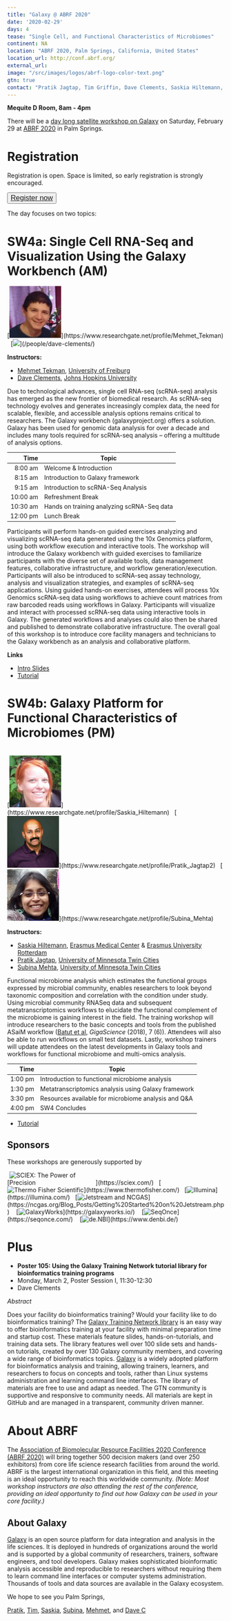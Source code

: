 ```yaml
---
title: "Galaxy @ ABRF 2020"
date: '2020-02-29'
days: 4
tease: "Single Cell, and Functional Characteristics of Microbiomes"
continent: NA
location: "ABRF 2020, Palm Springs, California, United States"
location_url: http://conf.abrf.org/
external_url:
image: "/src/images/logos/abrf-logo-color-text.png"
gtn: true
contact: "Pratik Jagtap, Tim Griffin, Dave Clements, Saskia Hiltemann, Subina Mehta, Mehmet Tekman"
---
```


**Mequite D Room, 8am - 4pm**

There will be a [day long satellite workshop on Galaxy](https://conf.abrf.org/program/satellite-workshops/) on Saturday, February 29 at [ABRF 2020](http://conf.abrf.org/) in Palm Springs.  

# Registration 

Registration is open.  Space is limited, so early registration is strongly encouraged.

<button type="button" class="btn btn-light" style="font-size: larger">[Register now](https://conf.abrf.org/program/registration-schedule/)</button>

The day focuses on two topics:

# SW4a: Single Cell RNA-Seq and Visualization Using the Galaxy Workbench (AM)

<div class="float-right">
[<img src="mehmet-tekman.jpg" style="max-width:120px" />](https://www.researchgate.net/profile/Mehmet_Tekman) &nbsp; [<img src="/people/dave-clements/dave-clements-150.jpg" style="max-width:120px" />](/people/dave-clements/)
</div>

**Instructors:**

* [Mehmet Tekman](https://www.researchgate.net/profile/Mehmet_Tekman), [University of Freiburg](https://www.uni-freiburg.de/?set_language=en)
* [Dave Clements](/people/dave-clements/), [Johns Hopkins University](https://www.jhu.edu/)

Due to technological advances, single cell RNA-seq (scRNA-seq) analysis has emerged as the new frontier of biomedical research. As scRNA-seq technology evolves and generates increasingly complex data, the need for scalable, flexible, and accessible analysis options remains critical to researchers. The Galaxy workbench (galaxyproject.org) offers a solution. Galaxy has been used for genomic data analysis for over a decade and includes many tools required for scRNA-seq analysis – offering a multitude of analysis options. 

| Time | Topic |
| ----: | ---- |
| 8:00 am | Welcome & Introduction | 
| 8:15 am | Introduction to Galaxy framework |
| 9:15 am | Introduction to scRNA-Seq Analysis |
| 10:00 am | Refreshment Break |
| 10:30 am | Hands on training analyzing scRNA-Seq data |
| 12:00 pm | Lunch Break |

Participants will perform hands-on guided exercises analyzing and visualizing scRNA-seq data generated using the 10x Genomics platform, using both workflow execution and interactive tools. The workshop will introduce the Galaxy workbench with guided exercises to familiarize participants with the diverse set of available tools, data management features, collaborative infrastructure, and workflow generation/execution. Participants will also be introduced to scRNA-seq assay technology, analysis and visualization strategies, and examples of scRNA-seq applications. Using guided hands-on exercises, attendees will process 10x Genomics scRNA-seq data using workflows to achieve count matrices from raw barcoded reads using workflows in Galaxy. Participants will visualize and interact with processed scRNA-seq data using interactive tools in Galaxy. The generated workflows and analyses could also then be shared and published to demonstrate collaborative infrastructure. The overall goal of this workshop is to introduce core facility managers and technicians to the Galaxy workbench as an analysis and collaborative platform.

**Links**

* [Intro Slides](https://depot.galaxyproject.org/hub/attachments/events/2020-ashg/single-cell-slides.pdf)
* [Tutorial]()

# SW4b: Galaxy Platform for Functional Characteristics of Microbiomes (PM)

<div class="float-right"><br />
[<img src="saskia-hiltemann.jpg" style="max-width:120px" />](https://www.researchgate.net/profile/Saskia_Hiltemann) &nbsp; [<img src="pratik-jagtap.jpg" style="max-width:120px" />](https://www.researchgate.net/profile/Pratik_Jagtap2) &nbsp; [<img src="subina-mehta.jpg" style="max-width:120px" />](https://www.researchgate.net/profile/Subina_Mehta)
</div>

**Instructors:**

* [Saskia Hiltemann](https://www.researchgate.net/profile/Saskia_Hiltemann), [Erasmus Medical Center](https://www.erasmusmc.nl/en/research) & [Erasmus University Rotterdam](https://www.eur.nl/en)
* [Pratik Jagtap](https://www.researchgate.net/profile/Pratik_Jagtap2), [University of Minnesota Twin Cities](https://twin-cities.umn.edu/)
* [Subina Mehta](https://www.researchgate.net/profile/Subina_Mehta), [University of Minnesota Twin Cities](https://twin-cities.umn.edu/)

Functional microbiome analysis which estimates the functional groups expressed by microbial community, enables researchers to look beyond taxonomic composition and correlation with the condition under study. Using microbial community RNASeq data and subsequent metatranscriptomics workflows to elucidate the functional complement of the microbiome is gaining interest in the field. The training workshop will introduce researchers to the basic concepts and tools from the published ASaiM workflow ([Batut et al](http://dx.doi.org/10.1093/gigascience/giy057), *GigaScience* (2018), 7 (6)). Attendees will also be able to run workflows on small test datasets. Lastly, workshop trainers will update attendees on the latest developments in Galaxy tools and workflows for functional microbiome and multi-omics analysis.

| Time | Topic |
| ----: | ---- |
| 1:00 pm | Introduction to functional microbiome analysis |
| 1:30 pm | Metatranscriptomics analysis using Galaxy framework |
| 3:30 pm | Resources available for microbiome analysis and Q&A |
| 4:00 pm | SW4 Concludes |

* [Tutorial](http://z.umn.edu/abrf18doc)

## Sponsors

These workshops are generously supported by

<div class="text-center">
[<img src="/src/images/logos/sciex-logo.jpg" style="max-width:200px" alt="SCIEX: The Power of Precision" />](https://sciex.com/) &nbsp; [<img src="/src/images/logos/thermo-fisher-logo.jpg" style="max-width:200px" alt="Thermo Fisher Scientific" />](https://www.thermofisher.com/) &nbsp; [<img src="/src/images/logos/IlluminaLogo250.png" alt="Illumina" style="max-width:200px" />](https://illumina.com/) &nbsp; [<img src="/src/images/logos/jetstream-plus-ncgas.png" alt="Jetstream and NCGAS" style="max-width:200px" />](https://ncgas.org/Blog_Posts/Getting%20Started%20on%20Jetstream.php) &nbsp;&nbsp; [<img src="/src/images/logos/galaxyworks-logo.png" alt="GalaxyWorks" style="max-width:180px" />](https://galaxyworks.io/) &nbsp;&nbsp; [<img src="/src/images/logos/seqonce-logo.png" alt="SeqOnce" style="max-width:180px" />](https://seqonce.com/) &nbsp;&nbsp; [<img src="/src/images/logos/deNBILogo.png" alt="de.NBI" style="max-width:180px" />](https://www.denbi.de/) 
</div>


# Plus

* **Poster 105: Using the Galaxy Training Network tutorial library for bioinformatics training programs**
* Monday, March 2, Poster Session I, 11:30-12:30
* Dave Clements

*Abstract*

Does your facility do bioinformatics training?  Would your facility like to do bioinformatics training? The [Galaxy Training Network library](https://training.galaxyproject.org/) is an easy way to offer bioinformatics training at your facility with minimal preparation time and startup cost.  These materials feature slides, hands-on-tutorials, and training data sets.  The library features well over 100 slide sets and hands-on tutorials, created by over 130 Galaxy community members, and covering a wide range of bioinformatics topics.  [Galaxy](https://galaxyproject.org) is a widely adopted platform for bioinformatics analysis and training, allowing trainers, learners, and researchers to focus on concepts and tools, rather than Linux systems administration and learning command line interfaces.  The library of materials are free to use and adapt as needed.  The GTN community is supportive and responsive to community needs.  All materials are kept in GitHub and are managed in a transparent, community driven manner.



# About ABRF

The [Association of Biomolecular Resource Facilities 2020 Conference (ABRF 2020)](http://conf.abrf.org/) will bring together 500 decision makers (and over 250 exhibitors) from core life science research facilities from around the world.  ABRF is the largest international organization in this field, and this meeting is an ideal opportunity to reach this worldwide community. *(Note: Most workshop instructors are also attending the rest of the conference, providing an ideal opportunity to find out how Galaxy can be used in your core facility.)*

## About Galaxy

[Galaxy](/) is an open source platform for data integration and analysis in the life sciences. It is deployed in hundreds of organizations around the world and is supported by a global community of researchers, trainers, software engineers, and tool developers. Galaxy makes sophisticated bioinformatic analysis accessible and reproducible to researchers without requiring them to learn command line interfaces or computer systems administration. Thousands of tools and data sources are available in the Galaxy ecosystem.

We hope to see you Palm Springs,

[Pratik](https://www.researchgate.net/profile/Pratik_Jagtap2), [Tim](https://cbs.umn.edu/contacts/timothy-j-griffin),  [Saskia](https://www.researchgate.net/profile/Saskia_Hiltemann), [Subina](https://www.researchgate.net/profile/Subina_Mehta), [Mehmet](https://www.researchgate.net/profile/Mehmet_Tekman), and [Dave C](/people/dave-clements/)
